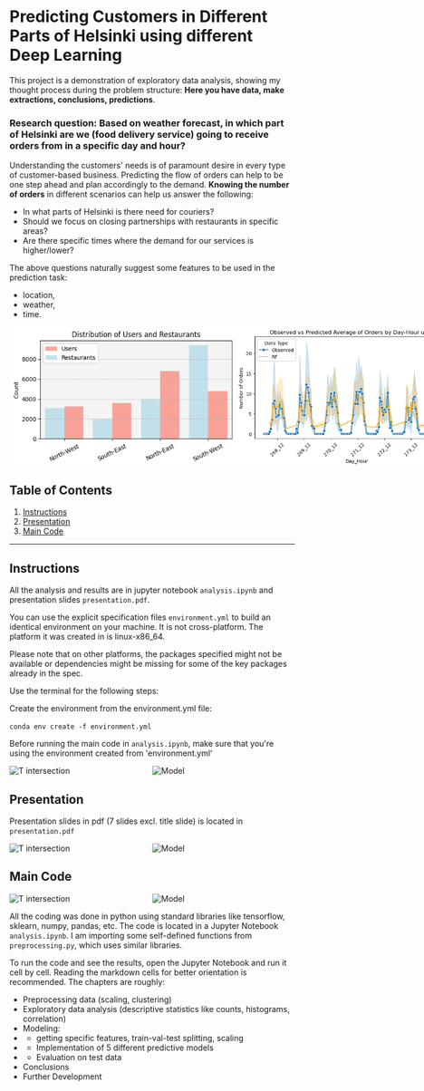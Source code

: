 # Predicting Customers in Different Parts of Helsinki using different Deep Learning

This project is a demonstration of exploratory data analysis, showing my thought process during the problem structure: __Here you have data, make extractions, conclusions, predictions__.

### Research question: Based on weather forecast, in which part of Helsinki are we (food delivery service) going to receive orders from in a specific day and hour?

Understanding the customers' needs is of paramount desire in every type of customer-based business. Predicting the flow of orders can help to be one step ahead and plan accordingly to the demand. __Knowing the number of orders__ in different scenarios can help us answer the following:

- In what parts of Helsinki is there need for couriers?
- Should we focus on closing partnerships with restaurants in specific areas?
- Are there specific times where the demand for our services is higher/lower?

The above questions naturally suggest some features to be used in the prediction task:
- location,
- weather,
- time.

<div style="display: flex; justify-content: space-between;">
    <img src="imgs/distclusters.png" alt="Helsinki customers" title="Map of customers and venues" width="400"/>
    <img src="imgs/rf.png" alt="Model" title="rf" width="400"/>
</div>


## Table of Contents

1. [Instructions](#instructions)
2. [Presentation](#presentation)
3. [Main Code](#main-code)
----

## Instructions

All the analysis and results are in jupyter notebook ```analysis.ipynb``` and presentation slides ```presentation.pdf```.

You can use the explicit specification files ```environment.yml``` to build an identical environment on your machine. It is not cross-platform. The platform it was created in is linux-x86_64.

Please note that on other platforms, the packages specified might not be available or dependencies might be missing for some of the key packages already in the spec.

Use the terminal for the following steps:

Create the environment from the environment.yml file:

```conda env create -f environment.yml```


Before running the main code in ```analysis.ipynb```, make sure that you're using the environment created from 'environment.yml'

<div style="display: flex; justify-content: space-between;">
    <img src="imgs/uservenue.png" alt="T intersection" title="Theoretical density" width="400"/>
    <img src="imgs/kmeans.png" alt="Model" title="Theoretical Density" width="400"/>
</div>



## Presentation

Presentation slides in pdf (7 slides excl. title slide) is located in ```presentation.pdf```

<div style="display: flex; justify-content: space-between;">
    <img src="imgs/rnn.png" alt="T intersection" title="LSTM RNN" width="400"/>
    <img src="imgs/xgb.png" alt="Model" title="XGBoost" width="400"/>
</div>


## Main Code

<div style="display: flex; justify-content: space-between;">
    <img src="imgs/bestrfscatter.png" alt="T intersection" title="best scatter predictions using RF" width="400"/>
    <img src="imgs/averageweek.png" alt="Model" title="Average week" width="400"/>
</div>


All the coding was done in python using standard libraries like tensorflow, sklearn, numpy, pandas, etc. The code is located in a Jupyter Notebook ```analysis.ipynb```. I am importing some self-defined functions from ```preprocessing.py```, which uses similar libraries.

To run the code and see the results, open the Jupyter Notebook and run it cell by cell. Reading the markdown cells for better orientation is recommended. The chapters are roughly:
- Preprocessing data (scaling, clustering)
- Exploratory data analysis (descriptive statistics like counts, histograms, correlation)
- Modeling:
- - getting specific features, train-val-test splitting, scaling
- - Implementation of 5 different predictive models
- - Evaluation on test data
- Conclusions
- Further Development

